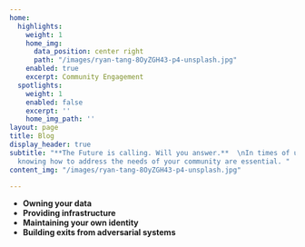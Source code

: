 ```yaml
---
home:
  highlights:
    weight: 1
    home_img:
      data_position: center right
      path: "/images/ryan-tang-8OyZGH43-p4-unsplash.jpg"
    enabled: true
    excerpt: Community Engagement
  spotlights:
    weight: 1
    enabled: false
    excerpt: ''
    home_img_path: ''
layout: page
title: Blog
display_header: true
subtitle: "**The Future is calling. Will you answer.**  \nIn times of uncertainty
  knowing how to address the needs of your community are essential. "
content_img: "/images/ryan-tang-8OyZGH43-p4-unsplash.jpg"

---
```

* **Owning your data**
* **Providing infrastructure**
* **Maintaining your own identity**
* **Building exits from adversarial systems**